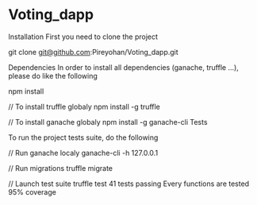 # Voting_dapp
Installation
First you need to clone the project

git clone git@github.com:Pireyohan/Voting_dapp.git


Dependencies
In order to install all dependencies (ganache, truffle ...), please do like the following

npm install

// To install truffle globaly
npm install -g truffle

// To install ganache globaly
npm install -g ganache-cli
Tests

To run the project tests suite, do the following

// Run ganache localy
ganache-cli -h 127.0.0.1

// Run migrations
truffle migrate

// Launch test suite
truffle test
41 tests passing
Every functions are tested
95% coverage

